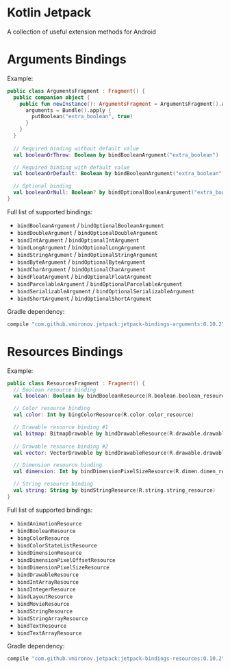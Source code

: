 # Kotlin Jetpack
A collection of useful extension methods for Android

# Arguments Bindings
Example:
```kotlin
public class ArgumentsFragment : Fragment() {
  public companion object {
    public fun newInstance(): ArgumentsFragment = ArgumentsFragment().apply {
      arguments = Bundle().apply {
        putBoolean("extra_boolean", true)
      }
    }
  }
  
  // Required binding without default value
  val booleanOrThrow: Boolean by bindBooleanArgument("extra_boolean")

  // Required binding with default value
  val booleanOrDefault: Boolean by bindBooleanArgument("extra_boolean", false)

  // Optional binding
  val booleanOrNull: Boolean? by bindOptionalBooleanArgument("extra_boolean")
}
```
Full list of supported bindings:
- `bindBooleanArgument` / `bindOptionalBooleanArgument`
- `bindDoubleArgument` / `bindOptionalDoubleArgument`
- `bindIntArgument` / `bindOptionalIntArgument`
- `bindLongArgument` / `bindOptionalLongArgument`
- `bindStringArgument` / `bindOptionalStringArgument`
- `bindByteArgument` / `bindOptionalByteArgument`
- `bindCharArgument` / `bindOptionalCharArgument`
- `bindFloatArgument` / `bindOptionalFloatArgument`
- `bindParcelableArgument` / `bindOptionalParcelableArgument`
- `bindSerializableArgument` / `bindOptionalSerializableArgument`
- `bindShortArgument` / `bindOptionalShortArgument`

Gradle dependency:
```gradle
compile "com.github.vmironov.jetpack:jetpack-bindings-arguments:0.10.2"
```

# Resources Bindings
Example: 
```kotlin
public class ResourcesFragment : Fragment() {
  // Boolean resource binding
  val boolean: Boolean by bindBooleanResource(R.boolean.boolean_resource)

  // Color resource binding
  val color: Int by bingColorResource(R.color.color_resource)

  // Drawable resource binding #1
  val bitmap: BitmapDrawable by bindDrawableResource(R.drawable.drawable_bitmap)
  
  // Drawable resource binding #2
  val vector: VectorDrawable by bindDrawableResource(R.drawable.drawable_vector)

  // Dimension resource binding
  val dimension: Int by bindDimensionPixelSizeResource(R.dimen.dimen_resource)

  // String resource binding
  val string: String by bindStringResource(R.string.string_resource)
}
```
Full list of supported bindings:
- `bindAnimationResource`
- `bindBooleanResource`
- `bingColorResource`
- `bindColorStateListResource`
- `bindDimensionResource`
- `bindDimensionPixelOffsetResource`
- `bindDimensionPixelSizeResource`
- `bindDrawableResource`
- `bindIntArrayResource`
- `bindIntegerResource`
- `bindLayoutResource`
- `bindMovieResource`
- `bindStringResource`
- `bindStringArrayResource`
- `bindTextResource`
- `bindTextArrayResource`

Gradle dependency:
```gradle
compile "com.github.vmironov.jetpack:jetpack-bindings-resources:0.10.2"
```
